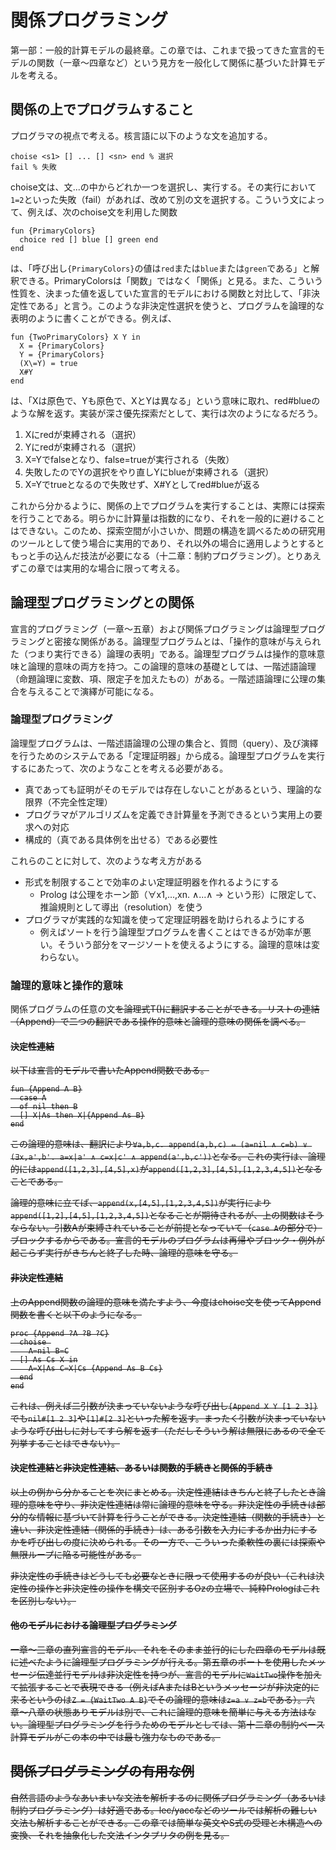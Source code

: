 # 関係プログラミング
第一部：一般的計算モデルの最終章。この章では、これまで扱ってきた宣言的モデルの関数（一章〜四章など）という見方を一般化して関係に基づいた計算モデルを考える。

## 関係の上でプログラムすること
プログラマの視点で考える。核言語に以下のような文を追加する。

	choise <s1> [] ... [] <sn> end % 選択
	fail % 失敗

choise文は、文<s1>...<sn>の中からどれか一つを選択し、実行する。その実行において`1=2`といった失敗（fail）があれば、改めて別の文<si>を選択する。こういう文によって、例えば、次のchoise文を利用した関数

	fun {PrimaryColors} 
	  choice red [] blue [] green end 
	end

は、「呼び出し`{PrimaryColors}`の値は`red`または`blue`または`green`である」と解釈できる。PrimaryColorsは「関数」ではなく「関係」と見る。また、こういう性質を、決まった値を返していた宣言的モデルにおける関数と対比して、「非決定性である」と言う。このような非決定性選択を使うと、プログラムを論理的な表明のように書くことができる。例えば、

    fun {TwoPrimaryColors} X Y in
  	  X = {PrimaryColors}
	  Y = {PrimaryColors}
	  (X\=Y) = true
	  X#Y
	end

は、「Xは原色で、Yも原色で、XとYは異なる」という意味に取れ、red#blueのような解を返す。実装が深さ優先探索だとして、実行は次のようになるだろう。

1. Xにredが束縛される（選択）
2. Yにredが束縛される（選択）
3. X\=Yでfalseとなり、false=trueが実行される（失敗）
4. 失敗したのでYの選択をやり直しYにblueが束縛される（選択）
5. X\=Yでtrueとなるので失敗せず、X#Yとしてred#blueが返る

これから分かるように、関係の上でプログラムを実行することは、実際には探索を行うことである。明らかに計算量は指数的になり、それを一般的に避けることはできない。このため、探索空間が小さいか、問題の構造を調べるための研究用のツールとして使う場合に実用的であり、それ以外の場合に適用しようとするともっと手の込んだ技法が必要になる（十二章：制約プログラミング）。とりあえずこの章では実用的な場合に限って考える。

## 論理型プログラミングとの関係
宣言的プログラミング（一章〜五章）および関係プログラミングは論理型プログラミングと密接な関係がある。論理型プログラムとは、「操作的意味が与えられた（つまり実行できる）論理の表明」である。論理型プログラムは操作的意味意味と論理的意味の両方を持つ。この論理的意味の基礎としては、一階述語論理（命題論理に変数、項、限定子を加えたもの）がある。一階述語論理に公理の集合を与えることで演繹が可能になる。

### 論理型プログラミング
論理型プログラムは、一階述語論理の公理の集合と、質問（query）、及び演繹を行うためのシステムである「定理証明器」から成る。論理型プログラムを実行するにあたって、次のようなことを考える必要がある。

- 真であっても証明がそのモデルでは存在しないことがあるという、理論的な限界（不完全性定理）
- プログラマがアルゴリズムを定義でき計算量を予測できるという実用上の要求への対応
- 構成的（真である具体例を出せる）である必要性

これらのことに対して、次のような考え方がある

- 形式を制限することで効率のよい定理証明器を作れるようにする
  - Prolog は公理をホーン節（∀x1,...,xn. <a1>∧...∧<an> → <a>という形）に限定して、推論規則として導出（resolution）を使う
- プログラマが実践的な知識を使って定理証明器を助けられるようにする
  - 例えばソートを行う論理型プログラムを書くことはできるが効率が悪い。そういう部分をマージソートを使えるようにする。論理的意味は変わらない。

### 論理的意味と操作的意味
関係プログラムの任意の文<s>を論理式T(<s>)に翻訳することができる。リストの連結（Append）で二つの翻訳である操作的意味と論理的意味の関係を調べる。

#### 決定性連結
以下は宣言的モデルで書いたAppend関数である。

	fun {Append A B}
	  case A
	  of nil then B
	  [] X|As then X|{Append As B}
	end
	
この論理的意味は、翻訳により`∀a,b,c. append(a,b,c) ⇔ (a=nil ∧ c=b) ∨ (∃x,a',b'. a=x|a' ∧ c=x|c' ∧ append(a',b,c'))`となる。これの実行は、論理的には`append([1,2,3],[4,5],x)`が`append([1,2,3],[4,5],[1,2,3,4,5])`となることである。

論理的意味に立てば、`append(x,[4,5],[1,2,3,4,5])`が実行により`append([1,2],[4,5],[1,2,3,4,5])`となることが期待されるが、上の関数はそうならない。引数Aが束縛されていることが前提となっていて（`case A`の部分で）ブロックするからである。宣言的モデルのプログラムは再帰やブロック・例外が起こらず実行がきちんと終了した時、論理的意味を守る。

#### 非決定性連結
上のAppend関数の論理的意味を満たすよう、今度はchoise文を使ってAppend関数を書くと以下のようになる。

	proc {Append ?A ?B ?C}
	  choise 
	    A=nil B=C
	  [] As Cs X in
	    A=X|As C=X|Cs {Append As B Cs}
	  end
	end

これは、例えば二引数が決まっていないような呼び出し`{Append X Y [1 2 3]}`でも`nil#[1 2 3]`や`[1]#[2 3]`といった解を返す。まったく引数が決まっていないような呼び出しに対してすら解を返す（ただしそういう解は無限にあるので全て列挙することはできない）。

#### 決定性連結と非決定性連結、あるいは関数的手続きと関係的手続き
以上の例から分かることを次にまとめる。決定性連結はきちんと終了したとき論理的意味を守り、非決定性連結は常に論理的意味を守る。非決定性の手続きは部分的な情報に基づいて計算を行うことができる。決定性連結（関数的手続き）と違い、非決定性連結（関係的手続き）は、ある引数を入力にするか出力にするかを呼び出しの度に決められる。その一方で、こういった柔軟性の裏には探索や無限ループに陥る可能性がある。

非決定性の手続きはどうしても必要なときに限って使用するのが良い（これは決定性の操作と非決定性の操作を構文で区別するOzの立場で、純粋Prologはこれを区別しない）。

#### 他のモデルにおける論理型プログラミング
一章〜三章の直列宣言的モデル、それをそのまま並行的にした四章のモデルは既に述べたように論理型プログラミングが行える。第五章のポートを使用したメッセージ伝達並行モデルは非決定性を持つが、宣言的モデルに`WaitTwo`操作を加えて拡張することで表現できる（例えばAまたはBというメッセージが非決定的に来るというのは`Z = {WaitTwo A B}`でその論理的意味は`z=a ∨ z=b`である）。六章〜八章の状態ありモデルは別で、これに論理的意味を簡単に与える方法はない。論理型プログラミングを行うためのモデルとしては、第十二章の制約ベース計算モデルがこの本の中では最も強力なものである。

## 関係プログラミングの有用な例
自然言語のようなあいまいな文法を解析するのに関係プログラミング（あるいは制約プログラミング）は好適である。lec/yaccなどのツールでは解析の難しい文法も解析することができる。この章では簡単な英文やS式の受理と木構造への変換、それを抽象化した文法インタプリタの例を見る。
